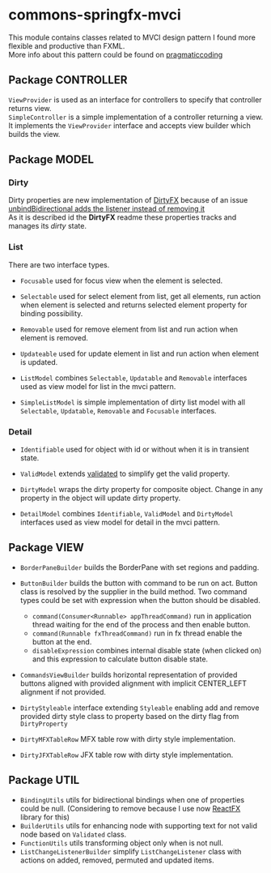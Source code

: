 # commons-springfx-mvci

This module contains classes related to MVCI design pattern I found more flexible and productive than FXML.  
More info about this pattern could be found on [pragmaticcoding](https://www.pragmaticcoding.ca/javafx/mvci/)

## Package CONTROLLER

`ViewProvider` is used as an interface for controllers to specify that controller returns view.  
`SimpleController` is a simple implementation of a controller returning a view. It implements the `ViewProvider` interface and
accepts view builder which builds the view.

## Package MODEL

### Dirty

Dirty properties are new implementation of [DirtyFX](https://github.com/thomasnield/DirtyFX) because of an issue [unbindBidirectional adds the listener instead of removing it](https://github.com/thomasnield/DirtyFX/issues/3)  
As it is described id the **DirtyFX** readme these properties tracks and manages its *dirty* state.

### List

There are two interface types.
* `Focusable` used for focus view when the element is selected.
* `Selectable` used for select element from list, get all elements, run action when element is selected and returns selected element property for binding possibility.
* `Removable` used for remove element from list and run action when element is removed.
* `Updateable` used for update element in list and run action when element is updated.


* `ListModel` combines `Selectable`, `Updatable` and `Removable` interfaces used as view model for list in the mvci pattern.
* `SimpleListModel` is simple implementation of dirty list model with all `Selectable`, `Updatable`, `Removable` and `Focusable` interfaces.

### Detail

* `Identifiable` used for object with id or without when it is in transient state.
* `ValidModel` extends [validated](https://github.com/palexdev/MaterialFX/blob/main/materialfx/src/main/java/io/github/palexdev/materialfx/validation/Validated.java) to simplify get the valid property.
* `DirtyModel` wraps the dirty property for composite object. Change in any property in the object will update dirty property.


* `DetailModel` combines `Identifiable`, `ValidModel` and `DirtyModel` interfaces used as view model for detail in the mvci pattern.

## Package VIEW

* `BorderPaneBuilder` builds the BorderPane with set regions and padding.
* `ButtonBuilder` builds the button with command to be run on act. Button class is resolved by the supplier in the build method. Two command types could be set with expression when the button should be disabled.
  * `command(Consumer<Runnable> appThreadCommand)` run in application thread waiting for the end of the process and then enable button.
  * `command(Runnable fxThreadCommand)` run in fx thread enable the button at the end.
  * `disableExpression` combines internal disable state (when clicked on) and this expression to calculate button disable state.
* `CommandsViewBuilder` builds horizontal representation of provided buttons aligned with provided alignment with implicit CENTER_LEFT alignment if not provided.


* `DirtyStyleable` interface extending `Styleable` enabling add and remove provided dirty style class to property based on the dirty flag from `DirtyProperty`
* `DirtyMFXTableRow` MFX table row with dirty style implementation.
* `DirtyJFXTableRow` JFX table row with dirty style implementation.

## Package UTIL

* `BindingUtils` utils for bidirectional bindings when one of properties could be null. (Considering to remove because I use now [ReactFX](https://github.com/TomasMikula/ReactFX) library for this)
* `BuilderUtils` utils for enhancing node with supporting text for not valid node based on `Validated` class.
* `FunctionUtils` utils transforming object only when is not null.
* `ListChangeListenerBuilder` simplify `ListChangeListener` class with actions on added, removed, permuted and updated items.
